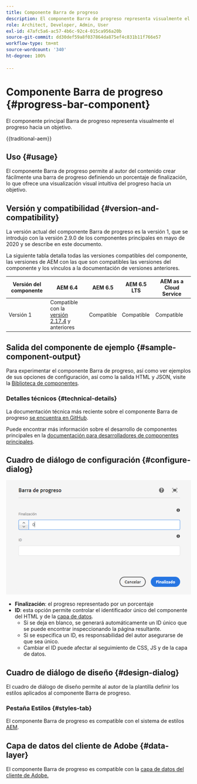 ```yaml
---
title: Componente Barra de progreso
description: El componente Barra de progreso representa visualmente el progreso hacia un objetivo
role: Architect, Developer, Admin, User
exl-id: 47afc5a6-ac57-4b6c-92c4-015ca956a20b
source-git-commit: dd30def59a8f037864da875ef4c831b11f766e57
workflow-type: tm+mt
source-wordcount: '340'
ht-degree: 100%

---
```



# Componente Barra de progreso {#progress-bar-component}

El componente principal Barra de progreso representa visualmente el progreso hacia un objetivo.

{{traditional-aem}}

## Uso {#usage}

El componente Barra de progreso permite al autor del contenido crear fácilmente una barra de progreso definiendo un porcentaje de finalización, lo que ofrece una visualización visual intuitiva del progreso hacia un objetivo.

## Versión y compatibilidad {#version-and-compatibility}

La versión actual del componente Barra de progreso es la versión 1, que se introdujo con la versión 2.9.0 de los componentes principales en mayo de 2020 y se describe en este documento.

La siguiente tabla detalla todas las versiones compatibles del componente, las versiones de AEM con las que son compatibles las versiones del componente y los vínculos a la documentación de versiones anteriores.

| Versión del componente | AEM 6.4 | AEM 6.5 | AEM 6.5 LTS | AEM as a Cloud Service |
|---|---|---|---|---|
| Versión 1 | Compatible con la <br>[versión 2.17.4](/help/versions.md) y anteriores | Compatible | Compatible | Compatible |

## Salida del componente de ejemplo {#sample-component-output}

Para experimentar el componente Barra de progreso, así como ver ejemplos de sus opciones de configuración, así como la salida HTML y JSON, visite la [Biblioteca de componentes](https://adobe.com/go/aem_cmp_library_progressbar_es).

### Detalles técnicos {#technical-details}

La documentación técnica más reciente sobre el componente Barra de progreso [se encuentra en GitHub](https://adobe.com/go/aem_cmp_tech_progress_v1).

Puede encontrar más información sobre el desarrollo de componentes principales en la [documentación para desarrolladores de componentes principales](/help/developing/overview.md).

## Cuadro de diálogo de configuración {#configure-dialog}

![Cuadro de diálogo de edición del componente Barra de progreso](/help/assets/progress-bar-edit.png)

* **Finalización**: el progreso representado por un porcentaje
* **ID**: esta opción permite controlar el identificador único del componente del HTML y de la [capa de datos](/help/developing/data-layer/overview.md).
   * Si se deja en blanco, se generará automáticamente un ID único que se puede encontrar inspeccionando la página resultante.
   * Si se especifica un ID, es responsabilidad del autor asegurarse de que sea único.
   * Cambiar el ID puede afectar al seguimiento de CSS, JS y de la capa de datos.

## Cuadro de diálogo de diseño {#design-dialog}

El cuadro de diálogo de diseño permite al autor de la plantilla definir los estilos aplicados al componente Barra de progreso.

### Pestaña Estilos {#styles-tab}

El componente Barra de progreso es compatible con el sistema de estilos [AEM](/help/get-started/authoring.md#component-styling).

## Capa de datos del cliente de Adobe {#data-layer}

El componente Barra de progreso es compatible con la [capa de datos del cliente de Adobe.](/help/developing/data-layer/overview.md)
